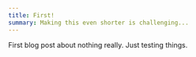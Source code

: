```yaml
---
title: First!
summary: Making this even shorter is challenging...
---
```


First blog post about nothing really. Just testing things.
